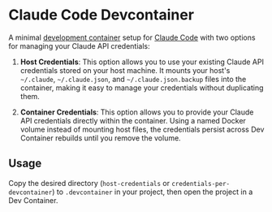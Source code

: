 # Claude Code Devcontainer

A minimal [development container](https://code.visualstudio.com/docs/devcontainers/containers) setup for [Claude Code](https://claude.com/product/claude-code) with two options for managing your Claude API credentials:

1. **Host Credentials**: This option allows you to use your existing Claude API credentials stored on your host machine. It mounts your host's `~/.claude`, `~/.claude.json`, and `~/.claude.json.backup` files into the container, making it easy to manage your credentials without duplicating them.

2. **Container Credentials**: This option allows you to provide your Claude API credentials directly within the container. Using a named Docker volume instead of mounting host files, the credentials persist across Dev Container rebuilds until you remove the volume.

## Usage

Copy the desired directory (`host-credentials` or `credentials-per-devcontainer`) to `.devcontainer` in your project, then open the project in a Dev Container.
